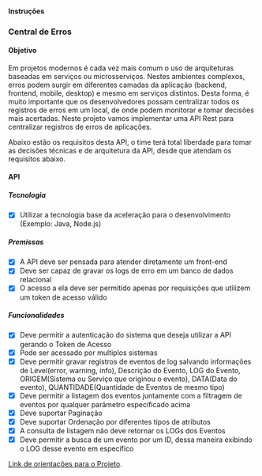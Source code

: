 #### Instruções

### Central de Erros

#### Objetivo

Em projetos modernos é cada vez mais comum o uso de arquiteturas baseadas em serviços ou microsserviços. Nestes ambientes complexos, erros podem surgir em diferentes camadas da aplicação (backend, frontend, mobile, desktop) e mesmo em serviços distintos. Desta forma, é muito importante que os desenvolvedores possam centralizar todos os registros de erros em um local, de onde podem monitorar e tomar decisões mais acertadas. Neste projeto vamos implementar uma API Rest para centralizar registros de erros de aplicações.

Abaixo estão os requisitos desta API, o time terá total liberdade para tomar as decisões técnicas e de arquitetura da API, desde que atendam os requisitos abaixo.

#### API

##### Tecnologia
- [x] Utilizar a tecnologia base da aceleração para o desenvolvimento (Exemplo: Java, Node.js)

##### Premissas

- [x] A API deve ser pensada para atender diretamente um front-end
- [x] Deve ser capaz de gravar os logs de erro em um banco de dados relacional
- [x] O acesso a ela deve ser permitido apenas por requisições que utilizem um token de acesso válido

##### Funcionalidades

- [x] Deve permitir a autenticação do sistema que deseja utilizar a API gerando o Token de Acesso
- [x] Pode ser acessado por multiplos sistemas
- [x] Deve permitir gravar registros de eventos de log salvando informações de Level(error, warning, info), Descrição do Evento, LOG do Evento, ORIGEM(Sistema ou Serviço que originou o evento), DATA(Data do evento), QUANTIDADE(Quantidade de Eventos de mesmo tipo)
- [x] Deve permitir a listagem dos eventos juntamente com a filtragem de eventos por qualquer parâmetro especificado acima
- [x] Deve suportar Paginação
- [x] Deve suportar Ordenação por diferentes tipos de atributos
- [x] A consulta de listagem não deve retornar os LOGs dos Eventos
- [x] Deve permitir a busca de um evento por um ID, dessa maneira exibindo o LOG desse evento em específico

[Link de orientações para o Projeto](./%5BAceleraDev%20Java%5D%20Orienta%C3%A7%C3%B5es%20para%20entrega%20do%20projeto%20final.pdf).